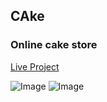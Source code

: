 ## CAke
### Online cake store

[Live Project](http://cake.shuvo2748.com/)


![Image](https://i.ibb.co/CHFnf2K/image.png)
![Image](https://i.ibb.co/d5GJnq6/image.png)
